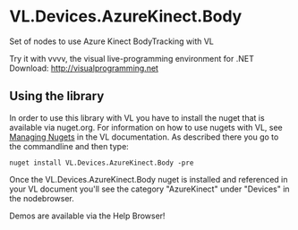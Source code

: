 # VL.Devices.AzureKinect.Body
Set of nodes to use Azure Kinect BodyTracking with VL

Try it with vvvv, the visual live-programming environment for .NET
Download: http://visualprogramming.net

## Using the library
In order to use this library with VL you have to install the nuget that is available via nuget.org. For information on how to use nugets with VL, see [Managing Nugets](https://vvvv.gitbooks.io/the-gray-book/content/en/reference/libraries/dependencies.html#_manage_nugets) in the VL documentation. As described there you go to the commandline and then type:

    nuget install VL.Devices.AzureKinect.Body -pre

Once the VL.Devices.AzureKinect.Body nuget is installed and referenced in your VL document you'll see the category "AzureKinect" under "Devices" in the nodebrowser. 

Demos are available via the Help Browser!